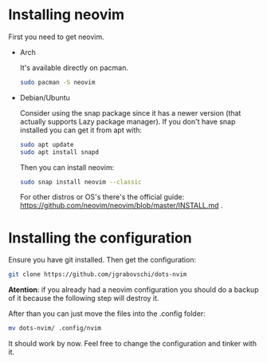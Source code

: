 # Installing neovim
    
First you need to get neovim.

- Arch

  It's available directly on pacman.
  
  ```sh
  sudo pacman -S neovim
  ```
  
- Debian/Ubuntu

  Consider using the snap package since it has a newer version (that actually supports Lazy package manager). If you don't have snap installed you can get it from apt with:

  ```sh
  sudo apt update
  sudo apt install snapd
  ```

  Then you can install neovim:

  ```sh
  sudo snap install neovim --classic
  ```

  For other distros or OS's there's the official guide: https://github.com/neovim/neovim/blob/master/INSTALL.md .

# Installing the configuration

  Ensure you have git installed.
  Then get the configuration:

  ```sh
  git clone https://github.com/jgrabovschi/dots-nvim
  ```

  <b>Atention</b>: if you already had a neovim configuration you should do a backup of it because the following step will destroy it.

  After than you can just move the files into the .config folder:

  ```sh
  mv dots-nvim/ .config/nvim
  ```

  It should work by now. Feel free to change the configuration and tinker with it.

    

    
    

  
